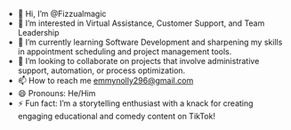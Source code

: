 - 👋 Hi, I’m @Fizzualmagic
- 👀 I’m interested in Virtual Assistance, Customer Support, and Team Leadership
- 🌱 I’m currently learning Software Development and sharpening my skills in appointment scheduling and project management tools.
- 💞️ I’m looking to collaborate on projects that involve administrative support, automation, or process optimization.
- 📫 How to reach me emmynolly296@gmail.com
- 😄 Pronouns: He/Him
- ⚡ Fun fact: I’m a storytelling enthusiast with a knack for creating engaging educational and comedy content on TikTok!

<!---
Fizzualmagic/Fizzualmagic is a ✨ special ✨ repository because its `README.md` (this file) appears on your GitHub profile.
You can click the Preview link to take a look at your changes.
--->
